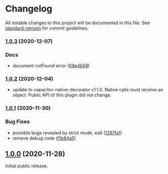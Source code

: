 # Changelog

All notable changes to this project will be documented in this file. See [standard-version](https://github.com/conventional-changelog/standard-version) for commit guidelines.

### [1.0.3](https://github.com/aparajita/capacitor-secure-storage/compare/v1.0.2...v1.0.3) (2020-12-07)


### Docs

* document notFound error ([08e4b58](https://github.com/aparajita/capacitor-secure-storage/commit/08e4b582691116d805508d7203986058b936467c))

### [1.0.2](https://github.com/aparajita/capacitor-secure-storage/compare/v1.0.1...v1.0.2) (2020-12-04)

* update to capacitor-native-decorator v1.1.0. Native calls must receive an object. Public API of this plugin did not change.

### [1.0.1](https://github.com/aparajita/capacitor-secure-storage/compare/v1.0.0...v1.0.1) (2020-11-30)


### Bug Fixes

* possible bugs revealed by strict mode, es6 ([1297fa1](https://github.com/aparajita/capacitor-secure-storage/commit/1297fa199e33de254fbd0113d6649538e96883d8))
* remove debug code ([f1b84a5](https://github.com/aparajita/capacitor-secure-storage/commit/f1b84a5e96e11ee3012a49670f8c2cea3ea166db))

## [1.0.0](https://github.com/aparajita/capacitor-secure-storage/compare/v0.8.0...v1.0.0) (2020-11-28)

Initial public release.
